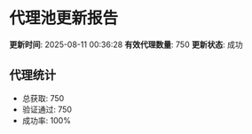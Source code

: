 # 代理池更新报告

**更新时间**: 2025-08-11 00:36:28
**有效代理数量**: 750
**更新状态**:  成功

## 代理统计
- 总获取: 750
- 验证通过: 750
- 成功率: 100%
